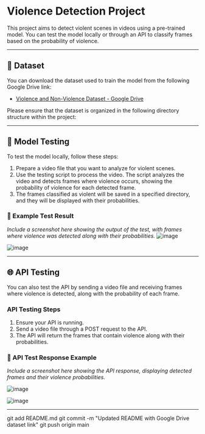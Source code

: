 # Violence Detection Project

This project aims to detect violent scenes in videos using a pre-trained model. You can test the model locally or through an API to classify frames based on the probability of violence.

---

## 📂 Dataset

You can download the dataset used to train the model from the following Google Drive link:

- [Violence and Non-Violence Dataset - Google Drive](https://drive.google.com/drive/folders/1ajn53cAi9eTOP70BukibQB7Ta-cjjx1-?usp=drive_link)

Please ensure that the dataset is organized in the following directory structure within the project:


---

## 🧪 Model Testing

To test the model locally, follow these steps:

1. Prepare a video file that you want to analyze for violent scenes.
2. Use the testing script to process the video. The script analyzes the video and detects frames where violence occurs, showing the probability of violence for each detected frame.
3. The frames classified as violent will be saved in a specified directory, and they will be displayed with their probabilities.

### 📸 Example Test Result
*Include a screenshot here showing the output of the test, with frames where violence was detected along with their probabilities.*
![image](https://github.com/user-attachments/assets/f97ff77a-4d27-4d02-8bad-76d477aed8e0)

![image](https://github.com/user-attachments/assets/f516e554-4da1-494b-83f0-6d9877b3826d)

---

## 🌐 API Testing

You can also test the API by sending a video file and receiving frames where violence is detected, along with the probability of each frame. 

### API Testing Steps
1. Ensure your API is running.
2. Send a video file through a POST request to the API.
3. The API will return the frames that contain violence along with their probabilities.

### 📸 API Test Response Example
*Include a screenshot here showing the API response, displaying detected frames and their violence probabilities.*

![image](https://github.com/user-attachments/assets/2249b24c-b95a-4314-bf7e-689a51946502)


![image](https://github.com/user-attachments/assets/442c30a2-a694-4cc9-ba64-0122143cd314)

---


git add README.md
git commit -m "Updated README with Google Drive dataset link"
git push origin main

